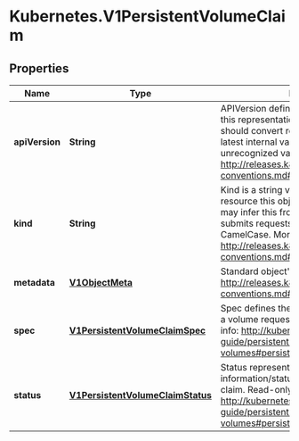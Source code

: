 # Kubernetes.V1PersistentVolumeClaim

## Properties
Name | Type | Description | Notes
------------ | ------------- | ------------- | -------------
**apiVersion** | **String** | APIVersion defines the versioned schema of this representation of an object. Servers should convert recognized schemas to the latest internal value, and may reject unrecognized values. More info: http://releases.k8s.io/HEAD/docs/devel/api-conventions.md#resources | [optional] 
**kind** | **String** | Kind is a string value representing the REST resource this object represents. Servers may infer this from the endpoint the client submits requests to. Cannot be updated. In CamelCase. More info: http://releases.k8s.io/HEAD/docs/devel/api-conventions.md#types-kinds | [optional] 
**metadata** | [**V1ObjectMeta**](V1ObjectMeta.md) | Standard object&#39;s metadata. More info: http://releases.k8s.io/HEAD/docs/devel/api-conventions.md#metadata | [optional] 
**spec** | [**V1PersistentVolumeClaimSpec**](V1PersistentVolumeClaimSpec.md) | Spec defines the desired characteristics of a volume requested by a pod author. More info: http://kubernetes.io/docs/user-guide/persistent-volumes#persistentvolumeclaims | [optional] 
**status** | [**V1PersistentVolumeClaimStatus**](V1PersistentVolumeClaimStatus.md) | Status represents the current information/status of a persistent volume claim. Read-only. More info: http://kubernetes.io/docs/user-guide/persistent-volumes#persistentvolumeclaims | [optional] 



